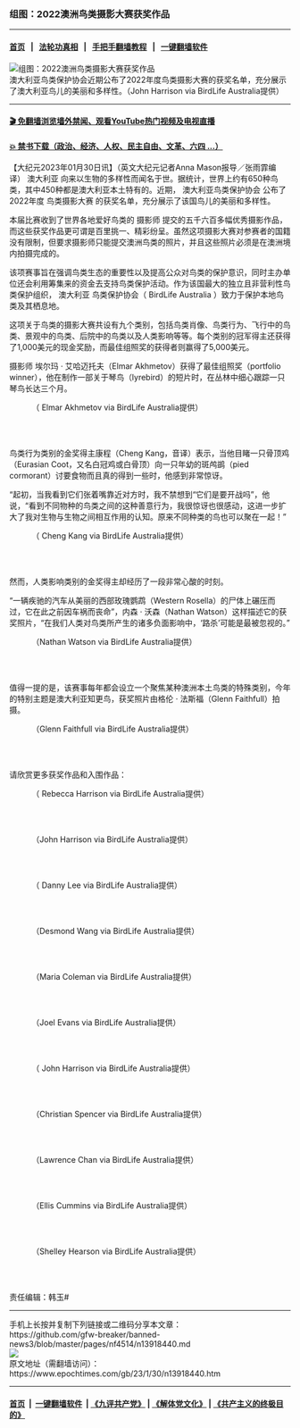 ### 组图：2022澳洲鸟类摄影大赛获奖作品
------------------------

#### [首页](https://github.com/gfw-breaker/banned-news3/blob/master/README.md) &nbsp;&nbsp;|&nbsp;&nbsp; [法轮功真相](https://github.com/begood0513/basic/blob/master/README.md)  &nbsp;&nbsp;|&nbsp;&nbsp; [手把手翻墙教程](https://github.com/gfw-breaker/guides/wiki)  &nbsp;&nbsp;|&nbsp;&nbsp; [一键翻墙软件](https://github.com/gfw-breaker/nogfw/blob/master/README.md)  



<div><img alt="组图：2022澳洲鸟类摄影大赛获奖作品" class="attachment-djy_600_400 size-djy_600_400 wp-post-image" src="https://i.epochtimes.com/assets/uploads/2023/01/id13918454-BirdLife-Australia-1-600x400.png"/>
<div class="caption">
 澳大利亚鸟类保护协会近期公布了2022年度鸟类摄影大赛的获奖名单，充分展示了澳大利亚鸟儿的美丽和多样性。（John Harrison via BirdLife Australia提供）
</div></div><hr/>

#### [ 🎬  免翻墙浏览墙外禁闻、观看YouTube热门视频及电视直播](https://github.com/gfw-breaker/HelloWorld)

#### [ 💥  禁书下载（政治、经济、人权、民主自由、文革、六四 ...）](https://github.com/gfw-breaker/books/blob/master/README.md)

<div><p>
 【大纪元2023年01月30日讯】（英文大纪元记者Anna Mason报导／张雨霏编译）
 <ok href="https://www.epochtimes.com/gb/tag/%E6%BE%B3%E5%A4%A7%E5%88%A9%E4%BA%9A.html">
  澳大利亚
 </ok>
 向来以生物的多样性而闻名于世。据统计，世界上约有650种鸟类，其中450种都是澳大利亚本土特有的。近期，
 <ok href="https://www.epochtimes.com/gb/tag/%E6%BE%B3%E5%A4%A7%E5%88%A9%E4%BA%9A%E9%B8%9F%E7%B1%BB%E4%BF%9D%E6%8A%A4%E5%8D%8F%E4%BC%9A.html">
  澳大利亚鸟类保护协会
 </ok>
 公布了2022年度
 <ok href="https://www.epochtimes.com/gb/tag/%E9%B8%9F%E7%B1%BB%E6%91%84%E5%BD%B1%E5%A4%A7%E8%B5%9B.html">
  鸟类摄影大赛
 </ok>
 的获奖名单，充分展示了该国鸟儿的美丽和多样性。
</p>
<p>
 本届比赛收到了世界各地爱好鸟类的
 <ok href="https://www.epochtimes.com/gb/tag/%E6%91%84%E5%BD%B1%E5%B8%88.html">
  摄影师
 </ok>
 提交的五千六百多幅优秀摄影作品，而这些获奖作品更可谓是百里挑一、精彩纷呈。虽然这项摄影大赛对参赛者的国籍没有限制，但要求摄影师只能提交澳洲鸟类的照片，并且这些照片必须是在澳洲境内拍摄完成的。
</p>
<p>
 该项赛事旨在强调鸟类生态的重要性以及提高公众对鸟类的保护意识，同时主办单位还会利用筹集来的资金去支持鸟类保护活动。作为该国最大的独立且非营利性鸟类保护组织，
 <ok href="https://www.epochtimes.com/gb/tag/%E6%BE%B3%E5%A4%A7%E5%88%A9%E4%BA%9A.html">
  澳大利亚
 </ok>
 鸟类保护协会（
 <ok href="https://www.birdlifephotoaward.org.au/">
  BirdLife Australia
 </ok>
 ）致力于保护本地鸟类及其栖息地。
</p>
<p>
 这项关于鸟类的摄影大赛共设有九个类别，包括鸟类肖像、鸟类行为、飞行中的鸟类、景观中的鸟类、后院中的鸟类以及人类影响等等。每个类别的冠军得主还获得了1,000美元的现金奖励，而最佳组照奖的获得者则赢得了5,000美元。
</p>
<p>
 <ok href="https://www.epochtimes.com/gb/tag/%E6%91%84%E5%BD%B1%E5%B8%88.html">
  摄影师
 </ok>
 埃尔玛
 <span style="font-weight: 400;">
  ‧
 </span>
 <span style="font-weight: 400;">
  艾哈迈托夫（Elmar Akhmetov）获得了最佳组照奖（portfolio winner），他在制作一部关于琴鸟（lyrebird）的短片时，在丛林中细心跟踪一只琴鸟长达三个月。
 </span>
</p>
<figure aria-describedby="caption-attachment-13918459" class="wp-caption aligncenter" id="attachment_13918459" style="width: 600px">
 <ok href="https://i.epochtimes.com/assets/uploads/2023/01/id13918459-Cupids-arrow-by-Elmar-Akhmetov.jpg" target="_blank">
  <img alt="" class="wp-image-13918459" src="https://i.epochtimes.com/assets/uploads/2023/01/id13918459-Cupids-arrow-by-Elmar-Akhmetov.jpg"/>
 </ok>
 <br/><figcaption class="wp-caption-text" id="caption-attachment-13918459">
  （ Elmar Akhmetov via BirdLife Australia提供）
 </figcaption><br/>
</figure><br/>
<p>
 鸟类行为类别的金奖得主康程（Cheng Kang，音译）表示，当他目睹一只骨顶鸡（Eurasian Coot，又名白冠鸡或白骨顶）向一只年幼的斑鸬鹚（pied cormorant）讨要食物而且真的得到一些时，他感到非常惊讶。
</p>
<p>
 “起初，当我看到它们张着嘴靠近对方时，我不禁想到“它们是要开战吗”，他说，“看到不同物种的鸟类之间的这种善意行为，我很惊讶也很感动，这进一步扩大了我对生物与生物之间相互作用的认知。原来不同种类的鸟也可以聚在一起！”
</p>
<figure aria-describedby="caption-attachment-13918456" class="wp-caption aligncenter" id="attachment_13918456" style="width: 600px">
 <ok href="https://i.epochtimes.com/assets/uploads/2023/01/id13918456-BirdLife-Australia-3.png" target="_blank">
  <img alt="" class="wp-image-13918456" src="https://i.epochtimes.com/assets/uploads/2023/01/id13918456-BirdLife-Australia-3.png"/>
 </ok>
 <br/><figcaption class="wp-caption-text" id="caption-attachment-13918456">
  （ Cheng Kang via BirdLife Australia提供）
 </figcaption><br/>
</figure><br/>
<p>
 然而，人类影响类别的金奖得主却经历了一段非常心酸的时刻。
</p>
<p>
 “一辆疾驰的汽车从美丽的西部玫瑰鹦鹉（Western Rosella）的尸体上碾压而过，它在此之前因车祸而丧命”，内森
 <span style="font-weight: 400;">
  ‧
 </span>
 <span style="font-weight: 400;">
  沃森（Nathan Watson）这样描述它的获奖照片，“在我们人类对鸟类所产生的诸多负面影响中，‘路杀’可能是最被忽视的。”
 </span>
</p>
<figure aria-describedby="caption-attachment-13918465" class="wp-caption aligncenter" id="attachment_13918465" style="width: 601px">
 <ok href="https://i.epochtimes.com/assets/uploads/2023/01/id13918465-Over-the-rainbow.jpg" target="_blank">
  <img alt="" class="wp-image-13918465" src="https://i.epochtimes.com/assets/uploads/2023/01/id13918465-Over-the-rainbow.jpg"/>
 </ok>
 <br/><figcaption class="wp-caption-text" id="caption-attachment-13918465">
  （Nathan Watson via BirdLife Australia提供）
 </figcaption><br/>
</figure><br/>
<p>
 值得一提的是，该赛事每年都会设立一个聚焦某种澳洲本土鸟类的特殊类别，今年的特别主题是澳大利亚知更鸟，获奖照片由格伦
 <span style="font-weight: 400;">
  ‧
 </span>
 <span style="font-weight: 400;">
  法斯福（Glenn Faithfull）拍摄。
 </span>
</p>
<figure aria-describedby="caption-attachment-13918467" class="wp-caption aligncenter" id="attachment_13918467" style="width: 599px">
 <ok href="https://i.epochtimes.com/assets/uploads/2023/01/id13918467-Yellow.jpg" target="_blank">
  <img alt="" class="wp-image-13918467" src="https://i.epochtimes.com/assets/uploads/2023/01/id13918467-Yellow.jpg"/>
 </ok>
 <br/><figcaption class="wp-caption-text" id="caption-attachment-13918467">
  （Glenn Faithfull via BirdLife Australia提供）
 </figcaption><br/>
</figure><br/>
<p>
 请欣赏更多获奖作品和入围作品：
</p>
<figure aria-describedby="caption-attachment-13918457" class="wp-caption aligncenter" id="attachment_13918457" style="width: 601px">
 <ok href="https://i.epochtimes.com/assets/uploads/2023/01/id13918457-BirdLife-Australia-4.png" target="_blank">
  <img alt="" class="wp-image-13918457" src="https://i.epochtimes.com/assets/uploads/2023/01/id13918457-BirdLife-Australia-4.png"/>
 </ok>
 <br/><figcaption class="wp-caption-text" id="caption-attachment-13918457">
  （ Rebecca Harrison via BirdLife Australia提供）
 </figcaption><br/>
</figure><br/>
<figure aria-describedby="caption-attachment-13918454" class="wp-caption aligncenter" id="attachment_13918454" style="width: 601px">
 <ok href="https://i.epochtimes.com/assets/uploads/2023/01/id13918454-BirdLife-Australia-1.png" target="_blank">
  <img alt="" class="wp-image-13918454" src="https://i.epochtimes.com/assets/uploads/2023/01/id13918454-BirdLife-Australia-1.png"/>
 </ok>
 <br/><figcaption class="wp-caption-text" id="caption-attachment-13918454">
  （John Harrison via BirdLife Australia提供）
 </figcaption><br/>
</figure><br/>
<figure aria-describedby="caption-attachment-13918455" class="wp-caption aligncenter" id="attachment_13918455" style="width: 601px">
 <ok href="https://i.epochtimes.com/assets/uploads/2023/01/id13918455-BirdLife-Australia-2.png" target="_blank">
  <img alt="" class="wp-image-13918455" src="https://i.epochtimes.com/assets/uploads/2023/01/id13918455-BirdLife-Australia-2.png"/>
 </ok>
 <br/><figcaption class="wp-caption-text" id="caption-attachment-13918455">
  （ Danny Lee via BirdLife Australia提供）
 </figcaption><br/>
</figure><br/>
<figure aria-describedby="caption-attachment-13918452" class="wp-caption aligncenter" id="attachment_13918452" style="width: 600px">
 <ok href="https://i.epochtimes.com/assets/uploads/2023/01/id13918452-Australian-Wood-Duck-1.jpg" target="_blank">
  <img alt="" class="wp-image-13918452" src="https://i.epochtimes.com/assets/uploads/2023/01/id13918452-Australian-Wood-Duck-1.jpg"/>
 </ok>
 <br/><figcaption class="wp-caption-text" id="caption-attachment-13918452">
  （Desmond Wang via BirdLife Australia提供）
 </figcaption><br/>
</figure><br/>
<figure aria-describedby="caption-attachment-13918453" class="wp-caption aligncenter" id="attachment_13918453" style="width: 600px">
 <ok href="https://i.epochtimes.com/assets/uploads/2023/01/id13918453-Birdlife-Australia.png" target="_blank">
  <img alt="" class="wp-image-13918453" src="https://i.epochtimes.com/assets/uploads/2023/01/id13918453-Birdlife-Australia.png"/>
 </ok>
 <br/><figcaption class="wp-caption-text" id="caption-attachment-13918453">
  （Maria Coleman via BirdLife Australia提供）
 </figcaption><br/>
</figure><br/>
<figure aria-describedby="caption-attachment-13918463" class="wp-caption aligncenter" id="attachment_13918463" style="width: 600px">
 <ok href="https://i.epochtimes.com/assets/uploads/2023/01/id13918463-Hanging-for-breakfast-by-Joel-Evans--e1675060452959.jpg" target="_blank">
  <img alt="" class="wp-image-13918463" src="https://i.epochtimes.com/assets/uploads/2023/01/id13918463-Hanging-for-breakfast-by-Joel-Evans--e1675060452959.jpg"/>
 </ok>
 <br/><figcaption class="wp-caption-text" id="caption-attachment-13918463">
  （Joel Evans via BirdLife Australia提供）
 </figcaption><br/>
</figure><br/>
<figure aria-describedby="caption-attachment-13918458" class="wp-caption aligncenter" id="attachment_13918458" style="width: 600px">
 <ok href="https://i.epochtimes.com/assets/uploads/2023/01/id13918458-Bullers-Albatross-by-John-Harrison.jpg" target="_blank">
  <img alt="" class="wp-image-13918458" src="https://i.epochtimes.com/assets/uploads/2023/01/id13918458-Bullers-Albatross-by-John-Harrison.jpg"/>
 </ok>
 <br/><figcaption class="wp-caption-text" id="caption-attachment-13918458">
  （ John Harrison via BirdLife Australia提供）
 </figcaption><br/>
</figure><br/>
<figure aria-describedby="caption-attachment-13918460" class="wp-caption aligncenter" id="attachment_13918460" style="width: 600px">
 <ok href="https://i.epochtimes.com/assets/uploads/2023/01/id13918460-Emu-Mist-by-Christian-Spencer.jpg" target="_blank">
  <img alt="" class="wp-image-13918460" src="https://i.epochtimes.com/assets/uploads/2023/01/id13918460-Emu-Mist-by-Christian-Spencer.jpg"/>
 </ok>
 <br/><figcaption class="wp-caption-text" id="caption-attachment-13918460">
  （Christian Spencer via BirdLife Australia提供）
 </figcaption><br/>
</figure><br/>
<figure aria-describedby="caption-attachment-13918464" class="wp-caption aligncenter" id="attachment_13918464" style="width: 601px">
 <ok href="https://i.epochtimes.com/assets/uploads/2023/01/id13918464-My-pearl-by-Lawrence-Chan-e1675060412660.jpg" target="_blank">
  <img alt="" class="wp-image-13918464" src="https://i.epochtimes.com/assets/uploads/2023/01/id13918464-My-pearl-by-Lawrence-Chan-e1675060412660.jpg"/>
 </ok>
 <br/><figcaption class="wp-caption-text" id="caption-attachment-13918464">
  （Lawrence Chan via BirdLife Australia提供）
 </figcaption><br/>
</figure><br/>
<figure aria-describedby="caption-attachment-13918466" class="wp-caption aligncenter" id="attachment_13918466" style="width: 600px">
 <ok href="https://i.epochtimes.com/assets/uploads/2023/01/id13918466-Romeo-and-Juliet-by-Ellis-Cummins.jpg" target="_blank">
  <img alt="" class="wp-image-13918466" src="https://i.epochtimes.com/assets/uploads/2023/01/id13918466-Romeo-and-Juliet-by-Ellis-Cummins.jpg"/>
 </ok>
 <br/><figcaption class="wp-caption-text" id="caption-attachment-13918466">
  （Ellis Cummins via BirdLife Australia提供）
 </figcaption><br/>
</figure><br/>
<figure aria-describedby="caption-attachment-13918462" class="wp-caption aligncenter" id="attachment_13918462" style="width: 450px">
 <ok href="https://i.epochtimes.com/assets/uploads/2023/01/id13918462-Hanging-around-by-Shelley-Hearson-e1675060430909.jpg" target="_blank">
  <img alt="" class="wp-image-13918462" src="https://i.epochtimes.com/assets/uploads/2023/01/id13918462-Hanging-around-by-Shelley-Hearson-e1675060430909.jpg"/>
 </ok>
 <br/><figcaption class="wp-caption-text" id="caption-attachment-13918462">
  （Shelley Hearson via BirdLife Australia提供）
 </figcaption><br/>
</figure><br/>
<p>
 责任编辑：韩玉#
</p>
</div>
<hr/>
手机上长按并复制下列链接或二维码分享本文章：<br/>
https://github.com/gfw-breaker/banned-news3/blob/master/pages/nf4514/n13918440.md <br/>
<a href='https://github.com/gfw-breaker/banned-news3/blob/master/pages/nf4514/n13918440.md'><img src='https://github.com/gfw-breaker/banned-news3/blob/master/pages/nf4514/n13918440.md.png'/></a> <br/>
原文地址（需翻墙访问）：https://www.epochtimes.com/gb/23/1/30/n13918440.htm


------------------------
#### [首页](https://github.com/gfw-breaker/banned-news3/blob/master/README.md) &nbsp;|&nbsp; [一键翻墙软件](https://github.com/gfw-breaker/nogfw/blob/master/README.md) &nbsp;| [《九评共产党》](https://github.com/gfw-breaker/9ping.md/blob/master/README.md#九评之一评共产党是什么) | [《解体党文化》](https://github.com/gfw-breaker/jtdwh.md/blob/master/README.md) | [《共产主义的终极目的》](https://github.com/gfw-breaker/gczydzjmd.md/blob/master/README.md)


<img src='http://gfw-breaker.win/banned-news3/pages/nf4514/n13918440.md' width='0px' height='0px'/>